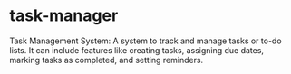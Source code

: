 # task-manager
Task Management System: A system to track and manage tasks or to-do lists. It can include features like creating tasks, assigning due dates, marking tasks as completed, and setting reminders.
